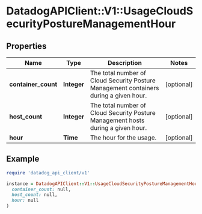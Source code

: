# DatadogAPIClient::V1::UsageCloudSecurityPostureManagementHour

## Properties

| Name                | Type        | Description                                                                           | Notes      |
| ------------------- | ----------- | ------------------------------------------------------------------------------------- | ---------- |
| **container_count** | **Integer** | The total number of Cloud Security Posture Management containers during a given hour. | [optional] |
| **host_count**      | **Integer** | The total number of Cloud Security Posture Management hosts during a given hour.      | [optional] |
| **hour**            | **Time**    | The hour for the usage.                                                               | [optional] |

## Example

```ruby
require 'datadog_api_client/v1'

instance = DatadogAPIClient::V1::UsageCloudSecurityPostureManagementHour.new(
  container_count: null,
  host_count: null,
  hour: null
)
```
